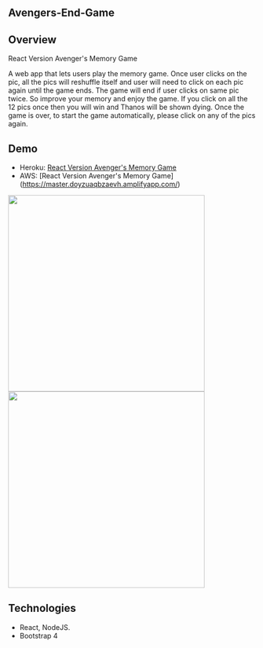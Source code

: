## Avengers-End-Game

## Overview
React Version Avenger's Memory Game

A web app that lets users play the memory game. Once user clicks on the pic, all the pics will reshuffle itself and user will need to click on each pic again until the game ends. The game will end if user clicks on same pic twice. So improve your memory and enjoy the game. If you click on all the 12 pics once then you will win and Thanos will be shown dying. Once the game is over, to start the game automatically, please click on any of the pics again.

## Demo
* Heroku: [React Version Avenger's Memory Game](https://avengersforever.herokuapp.com/)
* AWS: [React Version Avenger's Memory Game] (https://master.doyzuaqbzaevh.amplifyapp.com/)


<img src="https://i.ibb.co/C2Y5PLQ/avengers50percent.png" width="400"/>
<img src="https://i.ibb.co/12LNQv0/avengers1.png" width="400"/>


## Technologies
* React, NodeJS.
* Bootstrap 4
